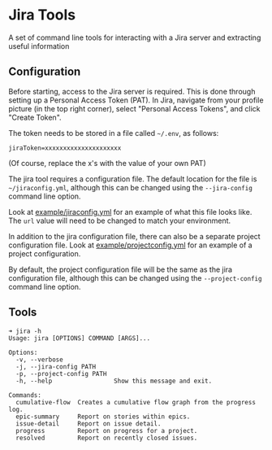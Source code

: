 # Jira Tools

A set of command line tools for interacting with a Jira server and extracting useful information

## Configuration

Before starting, access to the Jira server is required. This is done through setting up a Personal Access Token (PAT). In Jira, navigate from your profile picture (in the top right corner), select "Personal Access Tokens", and click "Create Token".

The token needs to be stored in a file called `~/.env`, as follows:

```
jiraToken=xxxxxxxxxxxxxxxxxxxxx
```

(Of course, replace the x's with the value of your own PAT)

The jira tool requires a configuration file. The default location for the file is `~/jiraconfig.yml`, although this can
be changed using the `--jira-config` command line option.

Look at [example/jiraconfig.yml](example/jiraconfig.yml) for an example of what this file looks like. The `url` value
will need to be changed to match your environment.

In addition to the jira configuration file, there can also be a separate project configuration file. Look at
[example/projectconfig.yml](example/projectconfig.yml) for an example of a project configuration.

By default, the project configuration file will be the same as the jira configuration file, although this can be changed
using the `--project-config` command line option.

## Tools

```
➜ jira -h
Usage: jira [OPTIONS] COMMAND [ARGS]...

Options:
  -v, --verbose
  -j, --jira-config PATH
  -p, --project-config PATH
  -h, --help                 Show this message and exit.

Commands:
  cumulative-flow  Creates a cumulative flow graph from the progress log.
  epic-summary     Report on stories within epics.
  issue-detail     Report on issue detail.
  progress         Report on progress for a project.
  resolved         Report on recently closed issues.

```
